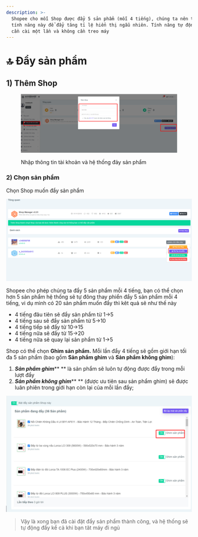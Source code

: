 ```yaml
---
description: >-
  Shopee cho mỗi Shop được đẩy 5 sản phẩm (mỗi 4 tiếng), chúng ta nên tận dụng
  tính năng này để đẩy tăng tỉ lệ hiển thị ngẫu nhiên. Tính năng tự động này chỉ
  cần cài một lần và không cần treo máy
---
```


# 🔝 Đẩy sản phẩm

## 1) Thêm Shop

<figure><img src="../.gitbook/assets/image.png" alt=""><figcaption><p>Nhập thông tin tài khoản và hệ thống đảy sản phẩm</p></figcaption></figure>

### 2) Chọn sản phẩm

Chọn Shop muốn đẩy sản phẩm

![Chọn](<../.gitbook/assets/image (21).png>)

Shopee cho phép chúng ta đẩy 5 sản phẩm mỗi 4 tiếng, bạn có thể chọn hơn 5 sản phẩm hệ thống sẽ tự đông thay phiển đẩy 5 sản phẩm mỗi 4 tiếng, vi dụ mình có 20 sản phẩm muốn đẩy thì kêt quả sẽ như thế này

* 4 tiếng đâu tiên sẽ đẩy sản phẩm từ 1->5
* 4 tiếng sau sẽ đẩy sản phẩm từ 5->10
* 4 tiếng tiếp sẽ đẩy từ 10->15
* 4 tiếng nữa sẽ đẩy từ 15->20
* 4 tiếng nữa sẽ quay lại sản phẩm từ 1->5

Shop có thể chọn **Ghim sản phẩm.** Mỗi lần đẩy 4 tiếng sẽ gồm giới hạn tối đa 5 sản phẩm (bao gồm **Sản phẩm ghim** và **Sản phẩm không ghim**):

1. _**Sản phẩm ghim**_** ** là sản phẩm sẽ luôn tự động được đẩy trong mỗi lượt đẩy
2. _**Sản phẩm không ghim**_** ** (được ưu tiên sau sản phẩm ghim) sẽ được luân phiên trong giới hạn còn lại của mỗi lần đẩy;

![Chọn sản phẩm Đẩy](<../.gitbook/assets/image (275).png>)

> Vậy là xong bạn đã cài đặt đẩy sản phẩm thành công, và hệ thống sẽ tự động đẩy kể cả khi bạn tăt máy đi ngủ
